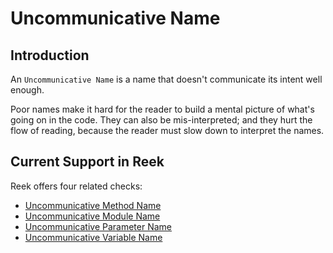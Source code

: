 # Uncommunicative Name

## Introduction

An `Uncommunicative Name` is a name that doesn't communicate its intent well enough.

Poor names make it hard for the reader to build a mental picture of what's going on in the code. They can also be mis-interpreted; and they hurt the flow of reading, because the reader must slow down to interpret the names.

## Current Support in Reek

Reek offers four related checks:

* [Uncommunicative Method Name](Uncommunicative-Method-Name.md)
* [Uncommunicative Module Name](Uncommunicative-Module-Name.md)
* [Uncommunicative Parameter Name](Uncommunicative-Parameter-Name.md)
* [Uncommunicative Variable Name](Uncommunicative-Variable-Name.md)
